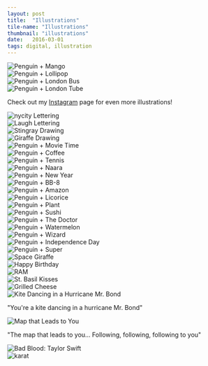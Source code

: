```yaml
---
layout: post
title:  "Illustrations"
tile-name: "Illustrations"
thumbnail: "illustrations"
date:   2016-03-01
tags: digital, illustration
---
```


<!--the process of the illustration sketch to rhino to illustrator-->
<div class="grid-x grid-margin-x grid-margin-y">
    <div class=" medium-6 large-6 cell "><img src="../img/illustrations/mango.jpg" alt="Penguin + Mango" /></div>
    <div class=" medium-6 large-6 cell "><img src="../img/illustrations/lollipop.jpg" alt="Penguin + Lollipop" /></div>
    <div class=" medium-6 large-6 cell "><img src="../img/illustrations/bus.png" alt="Penguin + London Bus" /></div>
    <div class=" medium-6 large-6 cell "><img src="../img/illustrations/tube.png" alt="Penguin + London Tube" /></div>
</div>

<p class="post-callout">Check out my <a target="_blank" href="https://instagram.com/naher94">Instagram</a> page for even more illustrations!</p>

<div class="grid-x grid-margin-x grid-margin-y">
    <div class=" medium-6 large-6 cell "><img src="../img/illustrations/nycity.gif" alt="nycity Lettering" /></div>
    <div class=" medium-6 large-6 cell "><img src="../img/illustrations/laugh.gif" alt="Laugh Lettering" /></div>
    <div class=" medium-6 large-6 cell "><img src="../img/illustrations/stingray.gif" alt="Stingray Drawing" /></div>
    <div class=" medium-6 large-6 cell "><img src="../img/illustrations/giraffe.png" alt="Giraffe Drawing" /></div>
    <div class=" medium-6 large-6 cell "><img src="../img/illustrations/movieTime.jpg" alt="Penguin + Movie Time" /></div>
    <div class=" medium-6 large-6 cell "><img src="../img/illustrations/coffee.png" alt="Penguin + Coffee" /></div>
    <div class=" medium-6 large-6 cell "><img src="../img/illustrations/tennis.jpg" alt="Penguin + Tennis" /></div>
    <div class=" medium-6 large-6 cell "><img src="../img/illustrations/penguinNaara.png" alt="Penguin + Naara" /></div>
    <div class=" medium-6 large-6 cell "><img src="../img/illustrations/newYear2016.png" alt="Penguin + New Year" /></div>
    <div class=" medium-6 large-6 cell "><img src="../img/illustrations/bb8.png" alt="Penguin + BB-8" /></div>
    <div class=" medium-6 large-6 cell "><img src="../img/illustrations/amazon.jpg" alt="Penguin + Amazon" /></div>
    <div class=" medium-6 large-6 cell "><img src="../img/illustrations/licorice.jpg" alt="Penguin + Licorice" /></div>
    <div class=" medium-6 large-6 cell "><img src="../img/illustrations/plant.jpg" alt="Penguin + Plant" /></div>
    <div class=" medium-6 large-6 cell "><img src="../img/illustrations/sushi.jpg" alt="Penguin + Sushi" /></div>
    <div class=" medium-6 large-6 cell "><img src="../img/illustrations/theDoctor.jpg" alt="Penguin + The Doctor" /></div>
    <div class=" medium-6 large-6 cell "><img src="../img/illustrations/watermelon.jpg" alt="Penguin + Watermelon" /></div>
    <div class=" medium-6 large-6 cell "><img src="../img/illustrations/wizard.jpg" alt="Penguin + Wizard" /></div>
    <div class=" medium-6 large-6 cell "><img src="../img/illustrations/sparklers.jpg" alt="Penguin + Independence Day" /></div>
    <div class=" medium-6 large-6 cell "><img src="../img/illustrations/super.jpg" alt="Penguin + Super" /></div>
    <div class=" medium-6 large-6 cell "><img src="../img/illustrations/giraffenaut.png" alt="Space Giraffe" /></div>
    <div class=" medium-6 large-6 cell "><img src="../img/illustrations/happyBirthday.png" alt="Happy Birthday" /></div>
    <div class=" medium-6 large-6 cell "><img src="../img/illustrations/ram.jpg" alt="RAM" /></div>
    <div class=" medium-6 large-6 cell "><img src="../img/illustrations/basilKisses.png" alt="St. Basil Kisses" /></div>
    <div class=" medium-6 large-6 cell "><img src="../img/illustrations/grilledCheese.jpg" alt="Grilled Cheese" /></div>
</div>
<div class="grid-x grid-margin-x grid-margin-y">
    <div class=" medium-6 large-6 cell">
      <img src="../img/illustrations/kiteMrBond.png" alt="Kite Dancing in a Hurricane Mr. Bond" />
    </div>
    <div class=" medium-6 large-6 cell">
      <p class="post-callout">"You're a kite dancing in a hurricane Mr. Bond"</p>
    </div>
</div>
<div class="grid-x grid-margin-x grid-margin-y">
    <div class="medium-6 large-6 cell image-container">
      <img src="../img/illustrations/followingFollowing.jpg" alt="Map that Leads to You" />
    </div>
    <div class="medium-6 large-6 cell">
      <p class="post-callout">"The map that leads to you... Following, following, following to you"</p>
    </div>
</div>
<div class="grid-x grid-margin-x grid-margin-y">
    <div class="medium-6 large-6 cell"><img src="../img/illustrations/badBlood.jpg" alt="Bad Blood: Taylor Swift" /></div>
    <div class="medium-6 large-6 cell"><img src="../img/illustrations/karat.png" alt="karat" /></div>
    <!-- <div class=" large-6 cell "><img src="../img/illustrations/BB8Stylize.png" alt="BB8 Stylize" /></div> -->
</div>
